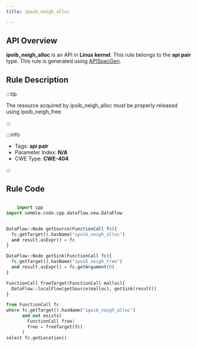 ```yaml
---
title: ipoib_neigh_alloc

---
```



## API Overview
**ipoib_neigh_alloc** is an API in **Linux kernel**. This rule belongs to the **api pair** type. This rule is generated using [APISpecGen](../../tools/APISpecGen).
## Rule Description

:::tip

The resource acquired by ipoib_neigh_alloc must be properly released using ipoib_neigh_free

:::

:::info

- Tags: **api pair**
- Parameter Index: **N/A**
- CWE Type: **CWE-404**

:::

## Rule Code
```python

    import cpp
import semmle.code.cpp.dataflow.new.DataFlow


DataFlow::Node getSource(FunctionCall fc){
  fc.getTarget().hasName("ipoib_neigh_alloc")
  and result.asExpr() = fc
}

DataFlow::Node getSink(FunctionCall fc){
  fc.getTarget().hasName("ipoib_neigh_free")
  and result.asExpr() = fc.getArgument(0)
}

FunctionCall freeTarget(FunctionCall malloc){
  DataFlow::localFlow(getSource(malloc), getSink(result))
}

from FunctionCall fc
where fc.getTarget().hasName("ipoib_neigh_alloc")
      and not exists(
        FunctionCall free| 
        free = freeTarget(fc)
      )
select fc.getLocation()

    
```